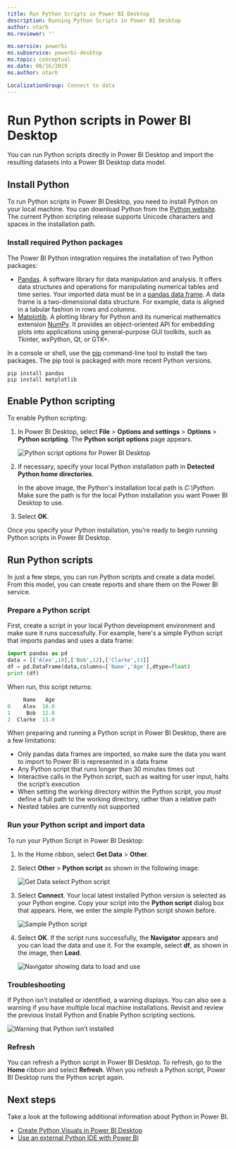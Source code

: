 ```yaml
---
title: Run Python Scripts in Power BI Desktop
description: Running Python Scripts in Power BI Desktop
author: otarb
ms.reviewer: ''

ms.service: powerbi
ms.subservice: powerbi-desktop
ms.topic: conceptual
ms.date: 08/16/2019
ms.author: otarb

LocalizationGroup: Connect to data
---
```

# Run Python scripts in Power BI Desktop

You can run Python scripts directly in Power BI Desktop and import the resulting datasets into a Power BI Desktop data model.

## Install Python

To run Python scripts in Power BI Desktop, you need to install Python on your local machine. You can download Python from the [Python website](https://www.python.org/). The current Python scripting release supports Unicode characters and spaces in the installation path.

### Install required Python packages

The Power BI Python integration requires the installation of two Python packages:

* [Pandas](https://pandas.pydata.org/). A software library for data manipulation and analysis. It offers data structures and operations for manipulating numerical tables and time series. Your imported data must be in a [pandas data frame](https://www.tutorialspoint.com/python_pandas/python_pandas_dataframe.htm). A data frame is a two-dimensional data structure. For example, data is aligned in a tabular fashion in rows and columns.
* [Matplotlib](https://matplotlib.org/). A plotting library for Python and its numerical mathematics extension [NumPy](https://www.numpy.org/). It provides an object-oriented API for embedding plots into applications using general-purpose GUI toolkits, such as Tkinter, wxPython, Qt, or GTK+.

In a console or shell, use the [pip](https://pip.pypa.io/en/stable/) command-line tool to install the two packages. The pip tool is packaged with more recent Python versions.

```CMD
pip install pandas
pip install matplotlib
```

## Enable Python scripting

To enable Python scripting:

1. In Power BI Desktop, select **File** > **Options and settings** > **Options** > **Python scripting**. The **Python script options** page appears.

   ![Python script options for Power BI Desktop](media/desktop-python-scripts/python-scripts-7.png)

1. If necessary, specify your local Python installation path in **Detected Python home directories**.

   In the above image, the Python's installation local path is *C:\Python*. Make sure the path is for the local Python installation you want Power BI Desktop to use.

1. Select **OK**.

Once you specify your Python installation, you’re ready to begin running Python scripts in Power BI Desktop.

## Run Python scripts

In just a few steps, you can run Python scripts and create a data model. From this model, you can create reports and share them on the Power BI service.

### Prepare a Python script

First, create a script in your local Python development environment and make sure it runs successfully. For example, here's a simple Python script that imports pandas and uses a data frame:

```python
import pandas as pd
data = [['Alex',10],['Bob',12],['Clarke',13]]
df = pd.DataFrame(data,columns=['Name','Age'],dtype=float)
print (df)
```

When run, this script returns:

```python
     Name   Age
0    Alex  10.0
1     Bob  12.0
2  Clarke  13.0
```

When preparing and running a Python script in Power BI Desktop, there are a few limitations:

* Only pandas data frames are imported, so make sure the data you want to import to Power BI is represented in a data frame
* Any Python script that runs longer than 30 minutes times out
* Interactive calls in the Python script, such as waiting for user input, halts the script’s execution
* When setting the working directory within the Python script, you *must* define a full path to the working directory, rather than a relative path
* Nested tables are currently not supported

### Run your Python script and import data

To run your Python Script in Power BI Desktop:

1. In the Home ribbon, select **Get Data** > **Other**.

1. Select **Other** > **Python script** as shown in the following image:

   ![Get Data select Python script](media/desktop-python-scripts/python-scripts-1.png)

1. Select **Connect**. Your local latest installed Python version is selected as your Python engine. Copy your script into the **Python script** dialog box that appears. Here, we enter the simple Python script shown before.

   ![Sample Python script](media/desktop-python-scripts/python-scripts-6.png)

1. Select **OK**. If the script runs successfully, the **Navigator** appears and you can load the data and use it. For the example, select **df**, as shown in the image, then **Load**.

   ![Navigator showing data to load and use](media/desktop-python-scripts/python-scripts-5.png) 

### Troubleshooting

If Python isn't installed or identified, a warning displays. You can also see a warning if you have multiple local machine installations. Revisit and review the previous Install Python and Enable Python scripting sections.

![Warning that Python isn't installed](media/desktop-python-scripts/python-scripts-3.png)

### Refresh

You can refresh a Python script in Power BI Desktop. To refresh, go to the **Home** ribbon and select **Refresh**. When you refresh a Python script, Power BI Desktop runs the Python script again.

## Next steps

Take a look at the following additional information about Python in Power BI.

* [Create Python Visuals in Power BI Desktop](desktop-python-visuals.md)
* [Use an external Python IDE with Power BI](desktop-python-ide.md)
